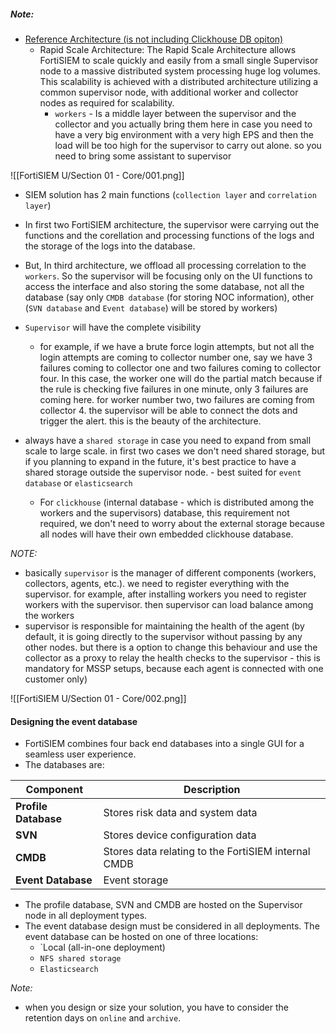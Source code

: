 
##### Note:

- [Reference Architecture (is not including Clickhouse DB opiton)](https://www.fortinet.com/content/dam/maindam/PUBLIC/02_MARKETING/02_Collateral/DeploymentGuide/dg-fortisiem-reference-architecture.pdf)
	- Rapid Scale Architecture: The Rapid Scale Architecture allows FortiSIEM to scale quickly and easily from a small single Supervisor node to a massive distributed system processing huge log volumes. This scalability is achieved with a distributed architecture utilizing a common supervisor node, with additional worker and collector nodes as required for scalability.
		- `workers` - Is a middle layer between the supervisor and the collector and you actually bring them here in case you need to have a very big environment with a very high EPS and then the load will be too high for the supervisor to carry out alone. so you need to bring some assistant to supervisor

![[FortiSIEM U/Section 01 - Core/001.png]]

- SIEM solution has 2 main functions (`collection layer` and `correlation layer`)
- In first two FortiSIEM architecture, the supervisor were carrying out the functions and the corellation and processing functions of the logs and the storage of the logs into the database.
- But, In third architecture, we offload all processing correlation to the `workers`. So the supervisor will be focusing only on the UI functions to access the interface and also storing the some database, not all the database (say only `CMDB database` (for storing NOC information), other (`SVN database` and `Event database`) will be stored by workers)

- `Supervisor` will have the complete visibility
	- for example, if we have a brute force login attempts, but not all the login attempts are coming to collector number one, say we have 3 failures coming to collector one and two failures coming to collector four. In this case, the worker one  will do the partial match because if the rule is checking five failures in one minute, only 3 failures are  coming here. for worker number two, two failures are coming from collector 4. the supervisor will be able to connect the dots and trigger the alert. this is the beauty of the architecture.

- always have a `shared storage` in case you need to expand from small scale to large scale. in first two cases we don't need shared storage, but if you planning to expand in the future, it's best practice to have a shared storage outside the supervisor node. - best suited for `event database` or `elasticsearch` 
	- For `clickhouse` (internal database - which is distributed among the workers and the supervisors) database, this requirement not required, we don't need to worry about the external storage because all nodes will have their own embedded clickhouse database.

*NOTE:*
- basically `supervisor` is the manager of different components (workers, collectors, agents, etc.). we need to register everything with the supervisor. for example, after installing workers you need to register workers with the supervisor. then supervisor can load balance among the workers
- supervisor is responsible for maintaining the health of the agent (by default, it is going directly to the supervisor without passing by any other nodes. but there is a option to change this behaviour and use the collector as a proxy to relay the health checks to the supervisor - this is mandatory for MSSP setups, because each agent is connected with one customer only)

![[FortiSIEM U/Section 01 - Core/002.png]]


#### Designing the event database

- FortiSIEM combines four back end databases into a single GUI for a seamless user experience. 
- The databases are: 

| **Component**         | **Description**                             |
|-----------------------|---------------------------------------------|
| **Profile Database**  | Stores risk data and system data            |
| **SVN**               | Stores device configuration data            |
| **CMDB**              | Stores data relating to the FortiSIEM internal CMDB |
| **Event Database**    | Event storage                               |
- The profile database, SVN and CMDB are hosted on the Supervisor node in all deployment types.
- The event database design must be considered in all deployments. The event database can be hosted on one of three locations:
	- `Local (all-in-one deployment)
	- `NFS shared storage`
	- `Elasticsearch`

*Note:*
- when you design or size your solution, you have to consider the retention days on `online` and `archive`.

